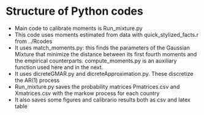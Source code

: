 # Structure of Python codes

* Main code to calibrate moments is Run_mixture.py
* This code uses moments estimated from data with quick_stylized_facts.r from ../Rcodes
* It uses match_moments.py: this finds the parameters of the Gaussian Mixture that minimize the distance between its first fourth moments and the empirical counterparts. compute_moments.py is an auxiliary function used here and in the next. 
* It uses dicreteGMAR.py and dicreteApproximation.py. These discretize the AR(1) process
* Run_mixture.py saves the probability matrices Pmatrices.csv and Xmatrices.csv with the markow process for each country
* It also saves some figures and calibrario results both as csv and latex table
